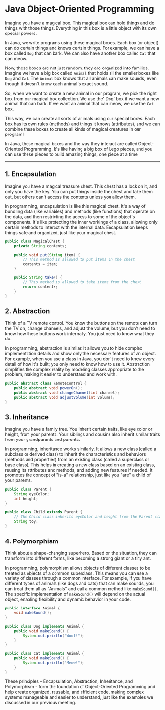 
# Java Object-Oriented Programming

Imagine you have a magical box. This magical box can hold things and do things with those things. Everything in this box is a little object with its own special powers.

In Java, we write programs using these magical boxes. Each box (or object) can do certain things and knows certain things. For example, we can have a box called `Dog` that can bark. We can also have another box called `Cat` that can meow.

Now, these boxes are not just random; they are organized into families. Imagine we have a big box called `Animal` that holds all the smaller boxes like `Dog` and `Cat`. The `Animal` box knows that all animals can make sounds, even though it doesn't know each animal's exact sound.

So, when we want to create a new animal in our program, we pick the right box from our magical box collection. We use the' Dog' box if we want a new animal that can bark. If we want an animal that can meow, we use the `Cat` box.

This way, we can create all sorts of animals using our special boxes. Each box has its own rules (methods) and things it knows (attributes), and we can combine these boxes to create all kinds of magical creatures in our program!

In Java, these magical boxes and the way they interact are called Object-Oriented Programming. It's like having a big box of Lego pieces, and you can use these pieces to build amazing things, one piece at a time.

---

## 1. Encapsulation

Imagine you have a magical treasure chest. This chest has a lock on it, and only you have the key. You can put things inside the chest and take them out, but others can't access the contents unless you allow them.

In programming, encapsulation is like this magical chest. It's a way of bundling data (like variables) and methods (like functions) that operate on the data, and then restricting the access to some of the object's components. It's like protecting the inner workings of a class, allowing only certain methods to interact with the internal data. Encapsulation keeps things safe and organized, just like your magical chest.





```java
public class MagicalChest {
    private String contents;

    public void put(String item) {
        // This method is allowed to put items in the chest
        contents = item;
    }

    public String take() {
        // This method is allowed to take items from the chest
        return contents;
    }
}
```

## 2. Abstraction

Think of a TV remote control. You know the buttons on the remote can turn the TV on, change channels, and adjust the volume, but you don't need to know how these buttons work internally. You just need to know what they do.

In programming, abstraction is similar. It allows you to hide complex implementation details and show only the necessary features of an object. For example, when you use a class in Java, you don't need to know every detail of how it's built; you only need to know how to use it. Abstraction simplifies the complex reality by modeling classes appropriate to the problem, making it easier to understand and work with.

```java
public abstract class RemoteControl {
    public abstract void powerOn();
    public abstract void changeChannel(int channel);
    public abstract void adjustVolume(int volume);
}
```

## 3. Inheritance

Imagine you have a family tree. You inherit certain traits, like eye color or height, from your parents. Your siblings and cousins also inherit similar traits from your grandparents and parents.

In programming, inheritance works similarly. It allows a new class (called a subclass or derived class) to inherit the characteristics and behaviors (methods and properties) from an existing class (called a superclass or base class). This helps in creating a new class based on an existing class, reusing its attributes and methods, and adding new features if needed. It promotes the concept of "is-a" relationship, just like you "are" a child of your parents.

```java
public class Parent {
    String eyeColor;
    int height;
}

public class Child extends Parent {
    // The Child class inherits eyeColor and height from the Parent class
    String toy;
}
```

## 4. Polymorphism

Think about a shape-changing superhero. Based on the situation, they can transform into different forms, like becoming a strong giant or a tiny ant.

In programming, polymorphism allows objects of different classes to be treated as objects of a common superclass. This means you can use a variety of classes through a common interface. For example, if you have different types of animals (like dogs and cats) that can make sounds, you can treat them all as "Animals" and call a common method like `makeSound()`. The specific implementation of `makeSound()` will depend on the actual object, enabling flexibility and dynamic behavior in your code.

```java
public interface Animal {
    void makeSound();
}

public class Dog implements Animal {
    public void makeSound() {
        System.out.println("Woof!");
    }
}

public class Cat implements Animal {
    public void makeSound() {
        System.out.println("Meow!");
    }
}
```

These principles - Encapsulation, Abstraction, Inheritance, and Polymorphism - form the foundation of Object-Oriented Programming and help create organized, reusable, and efficient code, making complex systems manageable and easier to understand, just like the examples we discussed in our previous meeting.


